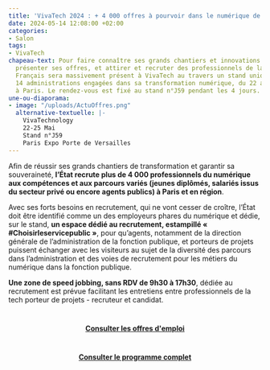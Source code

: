 ```yaml
---
title: 'VivaTech 2024 : + 4 000 offres à pourvoir dans le numérique de l’État'
date: 2024-05-14 12:08:00 +02:00
categories:
- Salon
tags:
- VivaTech
chapeau-text: Pour faire connaître ses grands chantiers et innovations numériques,
  présenter ses offres, et attirer et recruter des professionnels de la tech, l’État
  Français sera massivement présent à VivaTech au travers un stand unique animé par
  14 administrations engagées dans sa transformation numérique, du 22 au 25 mai 2024
  à Paris. Le rendez-vous est fixé au stand n°J59 pendant les 4 jours.
une-ou-diaporama:
- image: "/uploads/ActuOffres.png"
  alternative-textuelle: |-
    VivaTechnology
    22-25 Mai
    Stand n°J59
    Paris Expo Porte de Versailles
---
```


Afin de réussir ses grands chantiers de transformation et garantir sa souveraineté, **l’État recrute plus de 4 000 professionnels du numérique aux compétences et aux parcours variés (jeunes diplômés, salariés issus du secteur privé ou encore agents publics) à Paris et en région**. 

Avec ses forts besoins en recrutement, qui ne vont cesser de croître, l’État doit être identifié comme un des employeurs phares du numérique et dédie, sur le stand, **un espace dédié au recrutement, estampillé « #Choisirleservicepublic »**, pour qu’agents, notamment de la direction générale de l’administration de la fonction publique, et porteurs de projets puissent échanger avec les visiteurs au sujet de la diversité des parcours dans l’administration et des voies de recrutement pour les métiers du numérique dans la fonction publique. 

**Une zone de speed jobbing, sans RDV de 9h30 à 17h30**, dédiée au recrutement est prévue facilitant les entretiens entre professionnels de la tech porteur de projets - recruteur et candidat. 

<div align="center" style="margin-bottom: 15px; margin-top: 40px"><a href="https://choisirleservicepublic.gouv.fr/nos-offres/filtres/domaine/3522/" class="button" title="Consulter les offres d'emploi - Lien externe"><b>Consulter les offres d'emploi</b></a></div>

<div align="center" style="margin-bottom: 15px; margin-top: 40px"><a href="https://www.numerique.gouv.fr/agenda/un-pavillon-du-numerique-de-lÉtat-a-vivatechnology-2024/" class="button" title="Consulter le programme complet - Lien externe"><b>Consulter le programme complet</b></a></div>